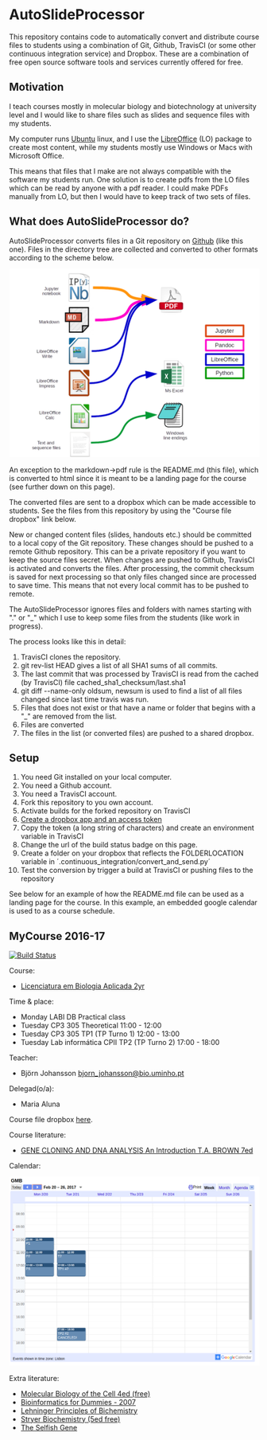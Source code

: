 # AutoSlideProcessor

This repository contains code to automatically convert and distribute course files to students 
using a combination of Git, Github, TravisCI (or some other continuous integration service) and Dropbox.
These are a combination of free open source software tools and services currently offered for free.

## Motivation

I teach courses mostly in molecular biology and biotechnology at 
university level and I would like to share files such as slides and sequence files with my students.

My computer runs [Ubuntu](https://www.ubuntu.com/) linux, and I use the [LibreOffice](https://www.libreoffice.org/download/download/) (LO) 
package to create most content, while my students mostly use Windows or Macs with Microsoft Office.

This means that files that I make are not always compatible with the software my students run. 
One solution is to create pdfs from the LO files which can be read by anyone with a pdf reader. 
I could make PDFs manually from LO, but then I would have to keep track of two sets of files.

## What does AutoSlideProcessor do?

AutoSlideProcessor converts files in a Git repository on [Github](https://github.com) (like this one). 
Files in the directory tree are collected and converted to other formats according to the scheme below. 

![scheme](pictures/scheme.png)

An exception to the markdown->pdf rule is the README.md (this file), which is converted to html since 
it is meant to be a landing page for the course (see further down on this page).

The converted files are sent to a dropbox which can be made accessible to students. 
See the files from this repository by using the "Course file dropbox" link below.

New or changed content files (slides, handouts etc.) should be committed to a local copy of the Git repository.
These changes should be pushed to a remote Github repository. 
This can be a private repository if you want to keep the source files secret. 
When changes are pushed to Github, TravisCI is activated and converts the files.
After processing, the commit checksum is saved for next processing so that only files changed since are processed to save time.
This means that not every local commit has to be pushed to remote.

The AutoSlideProcessor ignores files and folders with names starting 
with "." or "_" which I use to keep some files from the students (like work in progress).

The process looks like this in detail:

1. TravisCI clones the repository.
2. git rev-list HEAD gives a list of all SHA1 sums of all commits.
3. The last commit that was processed by TravisCI is read from the cached (by TravisCI) file cached_sha1_checksum/last.sha1
4. git diff --name-only oldsum, newsum is used to find a list of all files changed since last time travis was run.
5. Files that does not exist or that have a name or folder that begins with a "_" are removed from the list.
6. Files are converted
7. The files in the list (or converted files) are pushed to a shared dropbox.

## Setup

1. You need Git installed on your local computer.
2. You need a Github account.
3. You need a TravisCI account.
4. Fork this repository to you own account.
5. Activate builds for the forked repository on TravisCI
6. [Create a dropbox app and an access token](http://www.iperiusbackup.net/en/create-dropbox-app-get-authentication-token/)
7. Copy the token (a long string of characters) and create an environment variable in TravisCI
8. Change the url of the build status badge on this page.
9. Create a folder on your dropbox that reflects the FOLDERLOCATION variable in ´.continuous_integration/convert_and_send.py´
10. Test the conversion by trigger a build at TravisCI or pushing files to the repository

See below for an example of how the README.md file can be used as a landing page for the course. 
In this example, an embedded google calendar is used to as a course schedule.

 
## MyCourse 2016-17

[![Build Status](https://travis-ci.org/BjornFJohansson/AutoSlideProcessor.png?branch=master)](https://travis-ci.org/BjornFJohansson/AutoSlideProcessor)

Course:
- [Licenciatura em Biologia Aplicada 2yr](http://www.bio.uminho.pt/Default.aspx?tabid=7&pageid=112&lang=pt-PT)

Time & place:
  
- Monday  LABI DB Practical class
- Tuesday CP3 305 Theoretical 11:00 - 12:00
- Tuesday CP3 305 TP1 (TP Turno 1) 12:00 - 13:00
- Tuesday Lab informática CPII TP2 (TP Turno 2) 17:00 - 18:00

Teacher: 
- Björn Johansson <bjorn_johansson@bio.uminho.pt>

Delegad(o/a): 
- Maria Aluna

Course file dropbox [here](https://www.dropbox.com/sh/bw2ezo03rhth3hu/AABHP-A0Kh9gjYEgpw_7aGT6a?dl=0).

Course literature: 
- [GENE CLONING AND DNA ANALYSIS An Introduction T.A. BROWN 7ed](http://bcs.wiley.com/he-bcs/Books?action=index&bcsId=9980&itemId=1119072573)

Calendar:

![gcal](pictures/example_gcal.png)

Extra literature:

- [Molecular Biology of the Cell 4ed (free)](https://www.ncbi.nlm.nih.gov/books/NBK21054/)
- [Bioinformatics for Dummies - 2007](http://eu.wiley.com/WileyCDA/WileyTitle/productCd-0470089857.html)
- [Lehninger Principles of Bichemistry](https://www.amazon.com/Lehninger-Principles-Biochemistry-David-Nelson/dp/1429234148)
- [Stryer Biochemistry (5ed free)](https://www.ncbi.nlm.nih.gov/books/NBK21154/)
- [The Selfish Gene](https://www.amazon.com/Selfish-Gene-Popular-Science/dp/0192860925/ref=cm_cr_arp_d_product_top?ie=UTF8)





 
